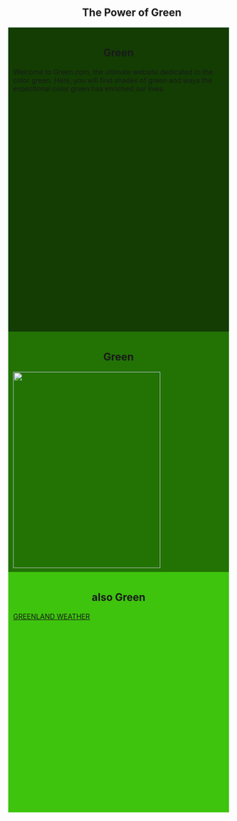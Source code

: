 <html>
 <head>
 <title>Green.com</title>
 <style>
 #defaultBlock {
 display: table;

 }
 div {
 float: left;
 height: 470px;
 width: 300px;
 padding: 10px;
 }
 #block1 {
 background-color: #133D03;
 width: 430px;
 height: 600px;
 }
 #block2 {
 background-color: #227304;
 width: 430px;
 }
 #block3 {
 background-color: #3EC40D;
 width: 430px;
 
  }
 h2 {
 text-align: center;
 }
 </style>
 </head>
 <body>
 <main id="defaultBlock">
 <h2>The Power of Green</h2>
 <div id="block1">
 <h2>Green</h2>
 Welcome to Green.com, the ultimate website dedicated to the color green. Here, you will find shades of green and ways the expectional color green has enriched our lives. 
 </div>
 <div id="block2">
 <h2>Green</h2>
<img src="lego,clover.jpg" width="300" height = "400">
 </div>
 <div id="block3">
 <h2>also Green</h2>
 <a class="weatherwidget-io" href="https://forecast7.com/en/71d71n42d60/greenland/" data-label_1="GREENLAND" data-label_2="WEATHER" data-theme="original" >GREENLAND WEATHER</a>
<script>
!function(d,s,id){var js,fjs=d.getElementsByTagName(s)[0];if(!d.getElementById(id)){js=d.createElement(s);js.id=id;js.src='https://weatherwidget.io/js/widget.min.js';fjs.parentNode.insertBefore(js,fjs);}}(document,'script','weatherwidget-io-js');
</script>

 </div>
 </main>
 </body>
</html>
